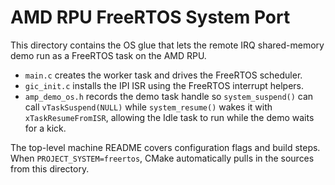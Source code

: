 # AMD RPU FreeRTOS System Port

This directory contains the OS glue that lets the remote IRQ shared-memory demo
run as a FreeRTOS task on the AMD RPU.

- `main.c` creates the worker task and drives the FreeRTOS scheduler.
- `gic_init.c` installs the IPI ISR using the FreeRTOS interrupt helpers.
- `amp_demo_os.h` records the demo task handle so `system_suspend()` can call
  `vTaskSuspend(NULL)` while `system_resume()` wakes it with
  `xTaskResumeFromISR`, allowing the Idle task to run while the demo waits for
  a kick.

The top-level machine README covers configuration flags and build steps. When
`PROJECT_SYSTEM=freertos`, CMake automatically pulls in the sources from this
directory.
